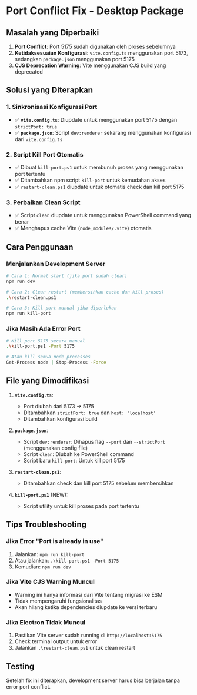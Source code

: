 # Port Conflict Fix - Desktop Package

## Masalah yang Diperbaiki

1. **Port Conflict**: Port 5175 sudah digunakan oleh proses sebelumnya
2. **Ketidaksesuaian Konfigurasi**: `vite.config.ts` menggunakan port 5173, sedangkan `package.json` menggunakan port 5175
3. **CJS Deprecation Warning**: Vite menggunakan CJS build yang deprecated

## Solusi yang Diterapkan

### 1. Sinkronisasi Konfigurasi Port
- ✅ **`vite.config.ts`**: Diupdate untuk menggunakan port 5175 dengan `strictPort: true`
- ✅ **`package.json`**: Script `dev:renderer` sekarang menggunakan konfigurasi dari `vite.config.ts`

### 2. Script Kill Port Otomatis
- ✅ Dibuat `kill-port.ps1` untuk membunuh proses yang menggunakan port tertentu
- ✅ Ditambahkan npm script `kill-port` untuk kemudahan akses
- ✅ `restart-clean.ps1` diupdate untuk otomatis check dan kill port 5175

### 3. Perbaikan Clean Script
- ✅ Script `clean` diupdate untuk menggunakan PowerShell command yang benar
- ✅ Menghapus cache Vite (`node_modules/.vite`) otomatis

## Cara Penggunaan

### Menjalankan Development Server
```bash
# Cara 1: Normal start (jika port sudah clear)
npm run dev

# Cara 2: Clean restart (membersihkan cache dan kill proses)
.\restart-clean.ps1

# Cara 3: Kill port manual jika diperlukan
npm run kill-port
```

### Jika Masih Ada Error Port
```bash
# Kill port 5175 secara manual
.\kill-port.ps1 -Port 5175

# Atau kill semua node processes
Get-Process node | Stop-Process -Force
```

## File yang Dimodifikasi

1. **`vite.config.ts`**: 
   - Port diubah dari 5173 → 5175
   - Ditambahkan `strictPort: true` dan `host: 'localhost'`
   - Ditambahkan konfigurasi build

2. **`package.json`**: 
   - Script `dev:renderer`: Dihapus flag `--port` dan `--strictPort` (menggunakan config file)
   - Script `clean`: Diubah ke PowerShell command
   - Script baru `kill-port`: Untuk kill port 5175

3. **`restart-clean.ps1`**: 
   - Ditambahkan check dan kill port 5175 sebelum membersihkan

4. **`kill-port.ps1`** (NEW): 
   - Script utility untuk kill proses pada port tertentu

## Tips Troubleshooting

### Jika Error "Port is already in use"
1. Jalankan: `npm run kill-port`
2. Atau jalankan: `.\kill-port.ps1 -Port 5175`
3. Kemudian: `npm run dev`

### Jika Vite CJS Warning Muncul
- Warning ini hanya informasi dari Vite tentang migrasi ke ESM
- Tidak mempengaruhi fungsionalitas
- Akan hilang ketika dependencies diupdate ke versi terbaru

### Jika Electron Tidak Muncul
1. Pastikan Vite server sudah running di `http://localhost:5175`
2. Check terminal output untuk error
3. Jalankan `.\restart-clean.ps1` untuk clean restart

## Testing
Setelah fix ini diterapkan, development server harus bisa berjalan tanpa error port conflict.
